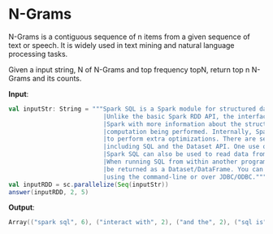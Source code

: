 # N-Grams

N-Grams is a contiguous sequence of n items from a given sequence of text or speech. It is widely used in text mining and natural language processing tasks.

Given a input string, N of N-Grams and top frequency topN, return top n N-Grams and its counts.


**Input**: 

```scala
val inputStr: String = """Spark SQL is a Spark module for structured data processing.
                          |Unlike the basic Spark RDD API, the interfaces provided by Spark SQL provide 
                          |Spark with more information about the structure of both the data and the 
                          |computation being performed. Internally, Spark SQL uses this extra information
                          |to perform extra optimizations. There are several ways to interact with Spark SQL
                          |including SQL and the Dataset API. One use of Spark SQL is to execute SQL queries.
                          |Spark SQL can also be used to read data from an existing Hive installation.
                          |When running SQL from within another programming language the results will 
                          |be returned as a Dataset/DataFrame. You can also interact with the SQL interface
                          |using the command-line or over JDBC/ODBC.""".stripMargin
val inputRDD = sc.parallelize(Seq(inputStr))
answer(inputRDD, 2, 5)
``` 

**Output**: 

```scala
Array(("spark sql", 6), ("interact with", 2), ("and the", 2), ("sql is", 2), ("can also", 2))
```
